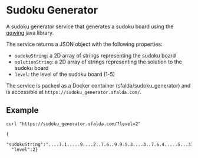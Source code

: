 # Sudoku Generator

A sudoku generator service that generates a sudoku board using the
[qqwing](https://qqwing.com/download.html) java library.

The service returns a JSON object with the following properties:

- `sudokuString`: a 2D array of strings representing the sudoku board
- `solutionString`: a 2D array of strings representing the solution to the
  sudoku board
- `level`: the level of the sudoku board (1-5)

The service is packed as a Docker container (sfalda/sudoku_generator) and is
accessible at `https://sudoku_generator.sfalda.com/`.

## Example

```
curl "https://sudoku_generator.sfalda.com/?level=2"

{
  "sudokuString":"....7.1.....9....2..7.6..9.9.5.3....3..7.6.4.....5...37.9..1.2......475....39.6..","solutionString":"894275136631948572257163498915432867328716945476859213769581324183624759542397681",
  "level":2}
```
